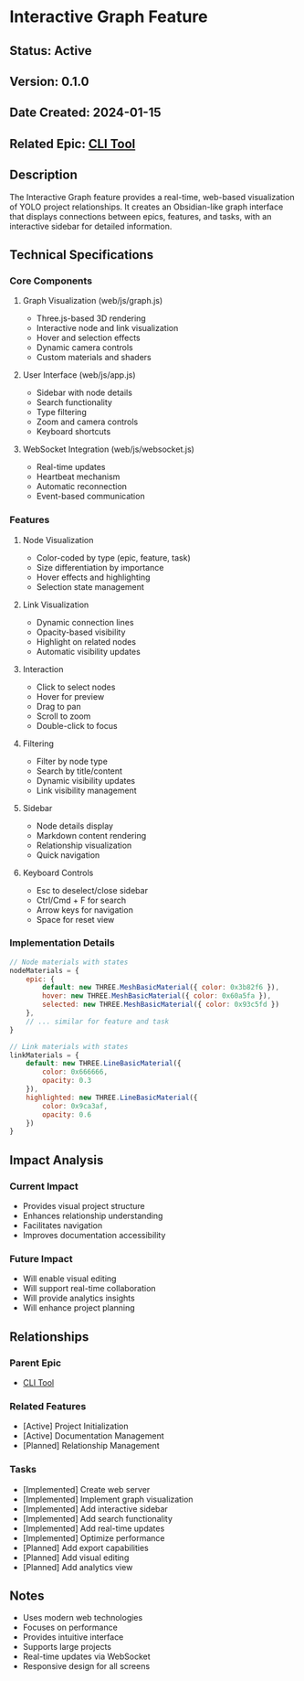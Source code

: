 # Interactive Graph Feature

## Status: Active
## Version: 0.1.0
## Date Created: 2024-01-15
## Related Epic: [CLI Tool](../epics/cli-tool.md)

## Description
The Interactive Graph feature provides a real-time, web-based visualization of YOLO project relationships. It creates an Obsidian-like graph interface that displays connections between epics, features, and tasks, with an interactive sidebar for detailed information.

## Technical Specifications

### Core Components
1. Graph Visualization (web/js/graph.js)
   - Three.js-based 3D rendering
   - Interactive node and link visualization
   - Hover and selection effects
   - Dynamic camera controls
   - Custom materials and shaders

2. User Interface (web/js/app.js)
   - Sidebar with node details
   - Search functionality
   - Type filtering
   - Zoom and camera controls
   - Keyboard shortcuts

3. WebSocket Integration (web/js/websocket.js)
   - Real-time updates
   - Heartbeat mechanism
   - Automatic reconnection
   - Event-based communication

### Features
1. Node Visualization
   - Color-coded by type (epic, feature, task)
   - Size differentiation by importance
   - Hover effects and highlighting
   - Selection state management

2. Link Visualization
   - Dynamic connection lines
   - Opacity-based visibility
   - Highlight on related nodes
   - Automatic visibility updates

3. Interaction
   - Click to select nodes
   - Hover for preview
   - Drag to pan
   - Scroll to zoom
   - Double-click to focus

4. Filtering
   - Filter by node type
   - Search by title/content
   - Dynamic visibility updates
   - Link visibility management

5. Sidebar
   - Node details display
   - Markdown content rendering
   - Relationship visualization
   - Quick navigation

6. Keyboard Controls
   - Esc to deselect/close sidebar
   - Ctrl/Cmd + F for search
   - Arrow keys for navigation
   - Space for reset view

### Implementation Details
```javascript
// Node materials with states
nodeMaterials = {
    epic: {
        default: new THREE.MeshBasicMaterial({ color: 0x3b82f6 }),
        hover: new THREE.MeshBasicMaterial({ color: 0x60a5fa }),
        selected: new THREE.MeshBasicMaterial({ color: 0x93c5fd })
    },
    // ... similar for feature and task
}

// Link materials with states
linkMaterials = {
    default: new THREE.LineBasicMaterial({
        color: 0x666666,
        opacity: 0.3
    }),
    highlighted: new THREE.LineBasicMaterial({
        color: 0x9ca3af,
        opacity: 0.6
    })
}
```

## Impact Analysis
### Current Impact
- Provides visual project structure
- Enhances relationship understanding
- Facilitates navigation
- Improves documentation accessibility

### Future Impact
- Will enable visual editing
- Will support real-time collaboration
- Will provide analytics insights
- Will enhance project planning

## Relationships
### Parent Epic
- [CLI Tool](../epics/cli-tool.md)

### Related Features
- [Active] Project Initialization
- [Active] Documentation Management
- [Planned] Relationship Management

### Tasks
- [Implemented] Create web server
- [Implemented] Implement graph visualization
- [Implemented] Add interactive sidebar
- [Implemented] Add search functionality
- [Implemented] Add real-time updates
- [Implemented] Optimize performance
- [Planned] Add export capabilities
- [Planned] Add visual editing
- [Planned] Add analytics view

## Notes
- Uses modern web technologies
- Focuses on performance
- Provides intuitive interface
- Supports large projects
- Real-time updates via WebSocket
- Responsive design for all screens 
